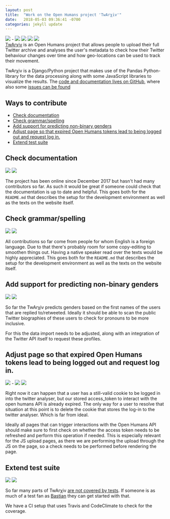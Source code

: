 ```yaml
---
layout: post
title:  "Work on the Open Humans project 'TwArχiv'"
date:   2018-05-03 09:36:41 -0700
categories: jekyll update
---
```

![](https://img.shields.io/badge/difficulty-easy-brightgreen.svg) -
![](https://img.shields.io/badge/difficulty-intermediate-yellow.svg)
![](https://img.shields.io/badge/language-Python-blue.svg)
![](https://img.shields.io/badge/language-JavaScript-blue.svg)
![](https://img.shields.io/badge/other-Documentation-blue.svg)
<br/>
[TwArχiv](http://twarxiv.org/) is an Open Humans project that allows people to upload
their full Twitter archive and analyses the user's metadata to check how their
Twitter behaviour changes over time and how geo-locations can be used to track their movement.

TwArχiv is a Django/Python project that makes use of the Pandas Python-library for the
data processing along with some JavaScript libraries to visualize the results.
The [code and documentation lives on GitHub](https://github.com/gedankenstuecke/twitter-analyser),
where also some [issues can be found](https://github.com/gedankenstuecke/twitter-analyser/issues)

## Ways to contribute

- [Check documentation](#check-documentation)
- [Check grammar/spelling](#check-grammarspelling)
- [Add support for predicting non-binary genders](#add-support-for-predicting-non-binary-genders)
- [Adjust page so that expired Open Humans tokens lead to being logged out and request log in.](#adjust-page-so-that-expired-open-humans-tokens-lead-to-being-logged-out-and-request-log-in)
- [Extend test suite](#extend-test-suite)

## Check documentation
![](https://img.shields.io/badge/difficulty-easy-brightgreen.svg)
![](https://img.shields.io/badge/other-Documentation-blue.svg)

The project has been online since December 2017 but hasn't had many contributors so far.
As such it would be great if someone could check that the documentation is up to date
and helpful. This goes both for the `README.md` that describes the setup for the development
environment as well as the texts on the website itself.

## Check grammar/spelling
![](https://img.shields.io/badge/difficulty-easy-brightgreen.svg)
![](https://img.shields.io/badge/other-Documentation-blue.svg)

All contributions so far come from people for whom English is a foreign language.
Due to that there's probably room for some copy-editing to smoothen things out.
Having a native speaker read over the texts would be highly appreciated.
This goes both for the `README.md` that describes the setup for the development
environment as well as the texts on the website itself.

## Add support for predicting non-binary genders
![](https://img.shields.io/badge/difficulty-intermediate-yellow.svg)
![](https://img.shields.io/badge/language-Python-blue.svg)

So far the TwArχiv predicts genders based on the first names of the users that
are replied to/retweeted. Ideally it should be able to scan the public Twitter
biographies of these users to check for pronouns to be more inclusive.

For this the data import needs to be adjusted, along with an integration of the
Twitter API itself to request these profiles.

## Adjust page so that expired Open Humans tokens lead to being logged out and request log in.
![](https://img.shields.io/badge/difficulty-easy-brightgreen.svg) - ![](https://img.shields.io/badge/difficulty-intermediate-yellow.svg)
![](https://img.shields.io/badge/language-Python-blue.svg)

Right now it can happen that a user has a still-valid cookie to be logged in into the twitter analyser, but our stored access_token to interact with the open humans API is already expired. The only way for a user to resolve that situation at this point is to delete the cookie that stores the log-in to the twitter analyser. Which is far from ideal.

Ideally all pages that can trigger interactions with the Open Humans API should make sure to first check on whether the access token needs to be refreshed and perform this operation if needed. This is especially relevant for the JS upload pages, as there we are performing the upload through the JS on the page, so a check needs to be performed before rendering the page.

## Extend test suite
![](https://img.shields.io/badge/difficulty-intermediate-yellow.svg)
![](https://img.shields.io/badge/language-Python-blue.svg)

So far many parts of TwArχiv [are not covered by tests](https://codeclimate.com/github/gedankenstuecke/twitter-analyser).
If someone is as much of a test fan as [Bastian](https://www.twitter.com/gedankenstuecke) they can get started with that.

We have a CI setup that uses Travis and CodeClimate to check for the coverage.
